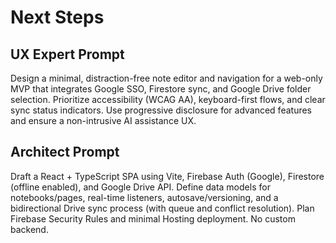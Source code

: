 # Next Steps

## UX Expert Prompt

Design a minimal, distraction-free note editor and navigation for a web-only MVP that integrates Google SSO, Firestore sync, and Google Drive folder selection. Prioritize accessibility (WCAG AA), keyboard-first flows, and clear sync status indicators. Use progressive disclosure for advanced features and ensure a non-intrusive AI assistance UX.

## Architect Prompt

Draft a React + TypeScript SPA using Vite, Firebase Auth (Google), Firestore (offline enabled), and Google Drive API. Define data models for notebooks/pages, real-time listeners, autosave/versioning, and a bidirectional Drive sync process (with queue and conflict resolution). Plan Firebase Security Rules and minimal Hosting deployment. No custom backend.

